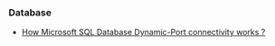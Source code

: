 ### Database

- [How Microsoft SQL Database Dynamic-Port connectivity works ?](Dynamic_Port_Connectivity.md)
